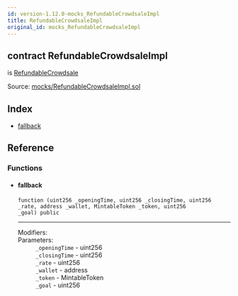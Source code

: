 ```yaml
---
id: version-1.12.0-mocks_RefundableCrowdsaleImpl
title: RefundableCrowdsaleImpl
original_id: mocks_RefundableCrowdsaleImpl
---
```


<div class="contract-doc"><div class="contract"><h2 class="contract-header"><span class="contract-kind">contract</span> RefundableCrowdsaleImpl</h2><p class="base-contracts"><span>is</span> <a href="crowdsale_distribution_RefundableCrowdsale.html">RefundableCrowdsale</a></p><div class="source">Source: <a href="https://github.com/OpenZeppelin/zeppelin-solidity/blob/v1.12.0/contracts/mocks/RefundableCrowdsaleImpl.sol" target="_blank">mocks/RefundableCrowdsaleImpl.sol</a></div></div><div class="index"><h2>Index</h2><ul><li><a href="mocks_RefundableCrowdsaleImpl.html#">fallback</a></li></ul></div><div class="reference"><h2>Reference</h2><div class="functions"><h3>Functions</h3><ul><li><div class="item function"><span id="fallback" class="anchor-marker"></span><h4 class="name">fallback</h4><div class="body"><code class="signature">function <strong></strong><span>(uint256 _openingTime, uint256 _closingTime, uint256 _rate, address _wallet, MintableToken _token, uint256 _goal) </span><span>public </span></code><hr/><dl><dt><span class="label-modifiers">Modifiers:</span></dt><dd></dd><dt><span class="label-parameters">Parameters:</span></dt><dd><div><code>_openingTime</code> - uint256</div><div><code>_closingTime</code> - uint256</div><div><code>_rate</code> - uint256</div><div><code>_wallet</code> - address</div><div><code>_token</code> - MintableToken</div><div><code>_goal</code> - uint256</div></dd></dl></div></div></li></ul></div></div></div>
